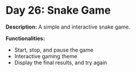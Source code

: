 # Day 26: Snake Game

**Description:** A simple and interactive snake game.

**Functionalities:**

- Start, stop, and pause the game
- Interactive gaming theme
- Display the final results, and try again
